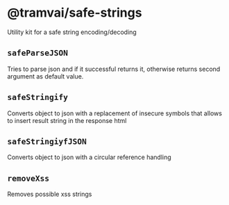 # @tramvai/safe-strings

Utility kit for a safe string encoding/decoding

## `safeParseJSON`

Tries to parse json and if it successful returns it, otherwise returns second argument as default value.

## `safeStringify`

Converts object to json with a replacement of insecure symbols that allows to insert result string in the response html

## `safeStringiyfJSON`

Converts object to json with a circular reference handling

## `removeXss`

Removes possible xss strings
